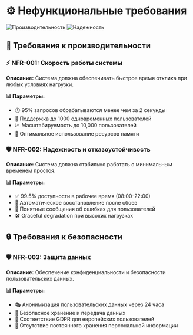 # ⚙️ Нефункциональные требования

![Производительность](https://img.shields.io/badge/Производительность-Высокая-green?style=flat-square)
![Надежность](https://img.shields.io/badge/Надежность-99.5%25-blue?style=flat-square)

## 🚀 Требования к производительности

### ⚡ NFR-001: Скорость работы системы
**Описание:** Система должна обеспечивать быстрое время отклика при любых условиях нагрузки.

**📊 Параметры:**
- 🕐 95% запросов обрабатываются менее чем за 2 секунды
- 👥 Поддержка до 1000 одновременных пользователей
- 📈 Масштабируемость до 10,000 пользователей
- 💾 Оптимальное использование ресурсов памяти

### 🛡️ NFR-002: Надежность и отказоустойчивость
**Описание:** Система должна стабильно работать с минимальным временем простоя.

**📊 Параметры:**
- ✅ 99.5% доступности в рабочее время (08:00-22:00)
- 🔄 Автоматическое восстановление после сбоев
- 📝 Понятные сообщения об ошибках для пользователей
- 🛠️ Graceful degradation при высоких нагрузках

## 🔒 Требования к безопасности

### 🛡️ NFR-003: Защита данных
**Описание:** Обеспечение конфиденциальности и безопасности пользовательских данных.

**📊 Параметры:**
- 🎭 Анонимизация пользовательских данных через 24 часа
- 🔐 Безопасное хранение и передача данных
- 📜 Соответствие GDPR для европейских пользователей
- 🚫 Отсутствие постоянного хранения персональной информации